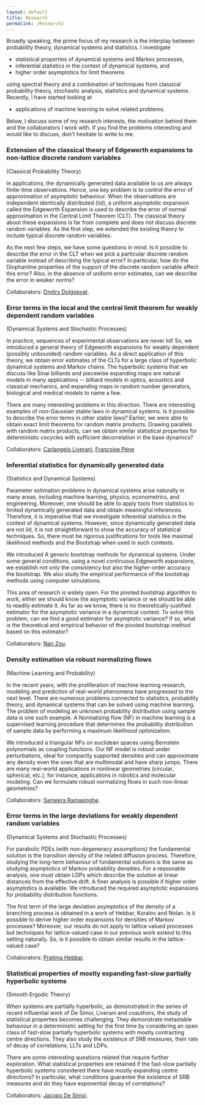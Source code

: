 ```yaml
---
layout: default
title: Research
permalink: /Research/
---
```

Broadly speaking, the prime focus of my research is the interplay between probability theory, dynamical systems and statistics. I investigate 
- statistical properties of dynamical systems and Markov processes,
- inferential statistics in the context of dynamical systems, and 
- higher order asymptotics for limit theorems    

using spectral theory and a combination of techniques from classical probability theory, stochastic analysis, statistics and dynamical systems. Recently, I have started looking at      
- applications of machine learning to solve related problems. 

Below, I discuss some of my research interests, the motivation behind them and the collaborators I work with. If you find the problems interesting and would like to discuss, don't hesitate to write to me.                     

### Extension of the classical theory of Edgeworth expansions to non-lattice discrete random variables       
(Classical Probability Theory)                   

In applications, the dynamically generated data available to us are always finite-time observations. Hence, one key problem is to control the error of approximation of asymptotic behaviour. When the observations are independent identically distributed (iid), a uniform asymptotic expansion called the Edgeworth Expansion is used to describe the error of normal approximation in the Central Limit Theorem (CLT). The classical theory about these expansions is far from complete and does not discuss discrete random variables. As the first step, we extended the existing theory to include typical discrete random variables.                             

As the next few steps, we have some questions in mind. Is it possible to describe the error in the CLT when we pick a particular discrete random variable instead of describing the typical error? In particular, how do the Diophantine properties of the support of the discrete random variable affect this error? Also, in the absence of uniform error estimates, can we describe the error in weaker norms?                               

Collaborators: <a href="https://www.math.umd.edu/~dolgop/" target="_blank">Dmitry Dolgopyat</a>.

### Error terms in the local and the central limit theorem for weakly dependent random variables    
(Dynamical Systems and Stochastic Processes)                  

In practice, sequences of experimental observations are never iid! So, we introduced a general theory of Edgeworth expansions for weakly dependent (possibly unbounded) random variables. As a direct application of this theory, we obtain error estimates of the CLTs for a large class of hyperbolic dynamical systems and Markov chains. The hyperbolic systems that we discuss like Sinai billiards and piecewise expanding maps are natural models in many applications -- billiard models in optics, acoustics and classical mechanics, and expanding maps in random number generators, biological and medical models to name a few. 

There are many interesting problems in this direction. There are interesting examples of non-Gaussian stable laws in dynamical systems. Is it possible to describe the error terms in other stable laws? Earlier, we were able to obtain exact limit theorems for random matrix products. Drawing parallels with random matrix products, can we obtain similar statistical properties for deterministic cocycles with sufficient decorrelation in the base dynamics?           

Collaborators: <a href="https://www.mat.uniroma2.it/~liverani/" target="_blank">Carlangelo Liverani</a>, <a href="http://lmba.math.univ-brest.fr/perso/francoise.pene/" target="_blank">Fran&ccedil;oise P&egrave;ne</a>                       
  
### Inferential statistics for dynamically generated data        
(Statistics and Dynamical Systems)                     

Parameter estimation problems in dynamical systems arise naturally in many areas, including machine learning, physics, econometrics, and engineering. Moreover, one should be able to apply tools from statistics to limited dynamically generated data and obtain meaningful inferences. Therefore, it is imperative that we investigate inferential statistics in the context of dynamical systems. However, since dynamically generated data are not iid, it is not straightforward to show the accuracy of statistical techniques. So, there must be rigorous justifications for tools like maximal likelihood methods and the Bootstrap when used in such contexts.                               
  
We introduced A generic bootstrap methods for dynamical systems. Under some general conditions, using a novel continuous Edgeworth expansions, we establish not only the consistency but also the higher-order accuracy the bootstrap. We also study the empirical performance of the bootstrap methods using computer simulations.     
  
This area of research is widely open. For the pivoted bootstrap algorithm to work, either we should know the asymptotic variance or we should be able to readily estimate it. As far as we know, there is no theoretically-justified estimator for the asymptotic variance in a dynamical context. To solve this problem, can we find a good estimator for asymptotic variance? If so, what is the theoretical and empirical behavior of the pivoted bootstrap method based on this estimator? 
  
Collaborators:  <a href="https://sites.google.com/site/nzoupersonal/home" target="_blank">Nan Zou</a>.
  
### Density estimation via robust normalizing flows      
(Machine Learning and Probability)

In the recent years, with the proliferation of machine learning research, modeling and prediction of real-world phenomena have progressed to the next level. There are numerous problems connected to statistics, probability theory, and dynamical systems that can be solved using machine learning. The problem of modeling an unknown probability distribution using sample data is one such example. A Normalizing flow (NF) in machine learning is a supervised learning procedure that determines the probability distribution of sample data by performing a maximum likelihood optimization.

We introduced a triangular NFs on euclidean spaces using Bernstein polynomials as coupling functions. Our NF model is robust under perturbations, ideal for compactly supported densities and can approximate any density even the ones that are multimodal and have sharp jumps. There are many real-world applications in nonlinear geometries (circular, spherical, etc.); for instance, applications in robotics and molecular modeling. Can we formulate robust normalizing flows in such non-linear geometries?

Collaborators:  <a href="https://scholar.google.com/citations?user=-j0m9aMAAAAJ&hl=en" target="_blank">Sameera Ramasinghe</a>.

### Error terms in the large deviations for weakly dependent random variables      
(Dynamical Systems and Stochastic Processes)      

For parabolic PDEs (with non-degeneracy assumptions) the fundamental solution is the transition density of the related diffusion process. Therefore, studying the long-term behaviour of fundamental solutions is the same as studying asymptotics of Markov probability densities. For a reasonable analysis, one must obtain LDPs which describe the solution at linear distances from the effective drift. A finer analysis is possible if higher order asymptotics is available. We introduced the required asymptotic expansions for probability distribution functions.     

The first term of the large deviation asymptotics of the density of a branching process is obtained in a work of Hebbar, Koralov and Nolan. Is it possible to derive higher order expansions for densities of Markov processes? Moreover, our results do not apply to lattice valued processes but techniques for lattice-valued case in our previous work extend to this setting naturally. So, is it possible to obtain similar results in the lattice-valued case?        

Collaborators: <a href="https://sites.google.com/view/pratimahebbar" target="_blank">Pratima Hebbar</a>.     

### Statistical properties of mostly expanding fast-slow partially hyperbolic systems           
(Smooth Ergodic Theory)

When systems are partially hyperbolic, as demonstrated in the series of recent influential work of De Simoi, Liverani and coauthors, the study of statistical properties becomes challenging. They demonstrate metastable behaviour in a deterministic setting for the first time by considering an open class of fast-slow partially hyperbolic systems with mostly contracting centre directions. They also study the existence of SRB measures, their rate of decay of correlations, LLTs and LDPs.        

There are some interesting questions related that require further exploration. What statistical properties are retained if the fast-slow partially hyperbolic systems considered there have mostly expanding centre directions? In particular, what conditions guarantee the existence of SRB measures and do they have exponential decay of correlations?    

Collaborators: <a href="http://www.math.toronto.edu/jacopods/" target="_blank">Jacopo De Simoi</a>.<p></p></li>
